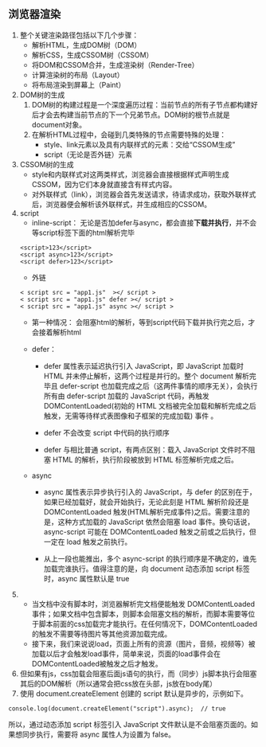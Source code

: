 ## 浏览器渲染

1. 整个关键渲染路径包括以下几个步骤：
   - 解析HTML，生成DOM树（DOM）
   - 解析CSS，生成CSSOM树（CSSOM）
   - 将DOM和CSSOM合并，生成渲染树（Render-Tree）
   - 计算渲染树的布局（Layout）
   - 将布局渲染到屏幕上（Paint）
2. DOM树的生成
   1. DOM树的构建过程是一个深度遍历过程：当前节点的所有子节点都构建好后才会去构建当前节点的下一个兄弟节点。DOM树的根节点就是document对象。
   2. 在解析HTML过程中，会碰到几类特殊的节点需要特殊的处理：
      - style、link元素以及具有内联样式的元素：交给“CSSOM生成”
      - script（无论是否外链）元素
3. CSSOM树的生成
     - style和内联样式对这两类样式，浏览器会直接根据样式声明生成CSSOM，因为它们本身就直接含有样式内容。
     - 对外联样式（link），浏览器会首先发送请求，待请求成功，获取外联样式后，浏览器便会解析该外联样式，并生成相应的CSSOM。
4. script
   - inline-script： 无论是否加defer与async，都会直接**下载并执行**，并不会等script标签下面的html解析完毕
   ```
   <script>123</script>
   <script async>123</script>
   <script defer>123</script>
   ```
   - 外链
   ```
   < script src = "app1.js"  ></ script >
   < script src = "app1.js" defer ></ script >
   < script src = "app1.js" async ></ script >
   ```
    - 第一种情况： 会阻塞html的解析，等到script代码下载并执行完之后，才会接着解析html
    - defer： 
      - defer 属性表示延迟执行引入 JavaScript，即 JavaScript 加载时 HTML 并未停止解析，这两个过程是并行的。整个 document 解析完毕且 defer-script 也加载完成之后（这两件事情的顺序无关），会执行所有由 defer-script 加载的 JavaScript 代码，再触发 DOMContentLoaded(初始的 HTML 文档被完全加载和解析完成之后触发，无需等待样式表图像和子框架的完成加载) 事件 。

      - defer 不会改变 script 中代码的执行顺序
      - defer 与相比普通 script，有两点区别：载入 JavaScript 文件时不阻塞 HTML 的解析，执行阶段被放到 HTML 标签解析完成之后。

    - async
      - async 属性表示异步执行引入的 JavaScript，与 defer 的区别在于，如果已经加载好，就会开始执行，无论此刻是 HTML 解析阶段还是 DOMContentLoaded 触发(HTML解析完成事件)之后。需要注意的是，这种方式加载的 JavaScript 依然会阻塞 load 事件。换句话说，async-script 可能在 DOMContentLoaded 触发之前或之后执行，但一定在 load 触发之前执行。

      - 从上一段也能推出，多个 async-script 的执行顺序是不确定的，谁先加载完谁执行。值得注意的是，向 document 动态添加 script 标签时，async 属性默认是 true
5. - 当文档中没有脚本时，浏览器解析完文档便能触发 DOMContentLoaded 事件；如果文档中包含脚本，则脚本会阻塞文档的解析，而脚本需要等位于脚本前面的css加载完才能执行。在任何情况下，DOMContentLoaded 的触发不需要等待图片等其他资源加载完成。
   - 接下来，我们来说说load，页面上所有的资源（图片，音频，视频等）被加载以后才会触发load事件，简单来说，页面的load事件会在DOMContentLoaded被触发之后才触发。
6. 但如果有js，css加载会阻塞后面js语句的执行，而（同步）js脚本执行会阻塞其后的DOM解析（所以通常会把css放在头部，js放在body尾）
7. 使用 document.createElement 创建的 script 默认是异步的，示例如下。
```
console.log(document.createElement("script").async);  // true
```
所以，通过动态添加 script 标签引入 JavaScript 文件默认是不会阻塞页面的。如果想同步执行，需要将 async 属性人为设置为 false。